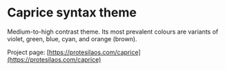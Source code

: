 # Caprice syntax theme

Medium-to-high contrast theme. Its most prevalent colours are variants of violet, green, blue, cyan, and orange (brown).

Project page: [https://protesilaos.com/caprice](https://protesilaos.com/caprice)
